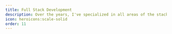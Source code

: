 ```yaml
---
title: Full Stack Development
description: Over the years, I've specialized in all areas of the stack, Front-End to Back-End, DevOps and Infrastructure, at scale.
icon: heroicons:scale-solid
order: 11
---
```

